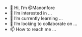 - 👋 Hi, I’m @Manonfore
- 👀 I’m interested in ...
- 🌱 I’m currently learning ...
- 💞️ I’m looking to collaborate on ...
- 📫 How to reach me ...

<!---
Manonfore/Manonfore is a ✨ special ✨ repository because its `README.md` (this file) appears on your GitHub profile.
You can click the Preview link to take a look at your changes.
--->
